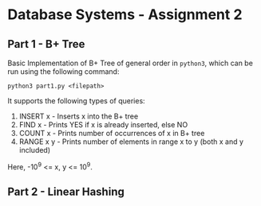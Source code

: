 # Database Systems - Assignment 2

## Part 1 - B+ Tree

Basic Implementation of B+ Tree of general order in ```python3```, which can be run using the following command:

```console
python3 part1.py <filepath>
```

It supports the following types of queries:

1. INSERT x - Inserts x into the B+ tree
2. FIND x - Prints YES if x is already inserted, else NO
3. COUNT x - Prints number of occurrences of x in B+ tree
4. RANGE x y - Prints number of elements in range x to y (both x and y included)

Here, -10<sup>9</sup> <= x, y <= 10<sup>9</sup>.

## Part 2 - Linear Hashing

<!-- Implementation of linear hashing algorithm of the [paper](https://hackthology.com/pdfs/Litwin-1980-Linear_Hashing.pdf) explained in class to handle duplicate elimination. -->